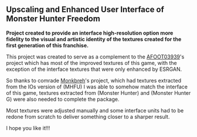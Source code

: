 ## Upscaling and Enhanced User Interface of Monster Hunter Freedom

**Project created to provide an interface high-resolution option more fidelity to the visual and artistic identity of the textures created for the first generation of this franchise.**

This project was created to serve as a complement to the [AFOOT03939](https://github.com/AFOOT03939)'s project
which has most of the improved textures of this game, with the exception of the interface textures that were only enhanced by ESRGAN.

So thanks to comrade [Monkbreh](https://github.com/Monkbreh/MHFU-Texture-Port)'s project, which had textures extracted from the IOs version of (MHFU) I was able to somehow match the interface of this game, textures extracted from (Monster Hunter) and (Monster Hunter G) were also needed to complete the package.

Most textures were adjusted manually and some interface units had to be redone from scratch to deliver something closer to a sharper result.

I hope you like it!!!
